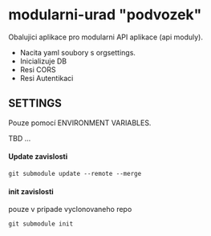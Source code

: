 # modularni-urad "podvozek"

Obalujici aplikace pro modularni API aplikace (api moduly).
- Nacita yaml soubory s orgsettings.
- Inicializuje DB
- Resi CORS
- Resi Autentikaci

## SETTINGS

Pouze pomocí ENVIRONMENT VARIABLES.

TBD ...

#### Update zavislosti

```
git submodule update --remote --merge
```

#### init zavislosti

pouze v pripade vyclonovaneho repo

```
git submodule init
```
